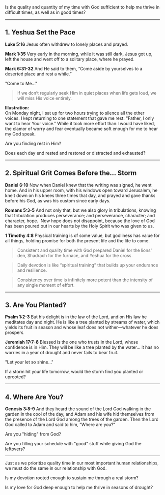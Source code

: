 
Is the quality and quantity of my time with God sufficient to help me thrive in difficult times, as well as in good times?

---

## 1. Yeshua Set the Pace

**Luke 5:16** 
Jesus often withdrew to lonely places and prayed.

**Mark 1:35**
Very early in the morning, while it was still dark, Jesus got up, left the house and went off to a solitary place, where he prayed.

**Mark 6:31-32**
And He said to them, “Come aside by yourselves to a deserted place and rest a while.” 

"Come to Me..."

> If we don’t regularly seek Him in quiet places when life gets loud, we will miss His voice entirely.

**Illustration:**  
On Monday night, I sat up for two hours trying to silence all the other voices. I kept returning to one statement that gave me rest: "Father, I only want to hear Your voice." While it took more effort than I would have liked, the clamor of worry and fear eventually became soft enough for me to hear my God speak.

Are you finding rest in Him?

Does each day end rested and restored or distracted and exhausted?

---

## 2. Spiritual Grit Comes Before the... Storm

**Daniel 6:10** 
Now when Daniel knew that the writing was signed, he went home. And in his upper room, with his windows open toward Jerusalem, he knelt down on his knees three times that day, and prayed and gave thanks before his God, as was his custom since early days.

**Romans 5:3-5**
And not only that, but we also glory in tribulations, knowing that tribulation produces perseverance; and perseverance, character; and character, hope.  Now hope does not disappoint, because the love of God has been poured out in our hearts by the Holy Spirit who was given to us.

**1 Timothy 4:8**
Physical training is of some value, but godliness has value for all things, holding promise for both the present life and the life to come.

> Consistent and quality time with God prepared Daniel for the lions' den, Shadrach for the furnace, and Yeshua for the cross.

> Daily devotion is like “spiritual training” that builds up your endurance and resilience.

> Consistency over time is infinitely more potent than the intensity of any single moment of effort.

---

## 3. Are You Planted?

**Psalm 1:2-3**
But his delight is in the law of the Lord, and on His law he meditates day and night. He is like a tree planted by streams of water, which yields its fruit in season and whose leaf does not wither—whatever he does prospers.

**Jeremiah 17:7-8**
Blessed is the one who trusts in the Lord, whose confidence is in Him. They will be like a tree planted by the water… it has no worries in a year of drought and never fails to bear fruit.

"Let your let so shine..."

If a storm hit your life tomorrow, would the storm find you planted or uprooted?

---

## 4. Where Are You?

**Genesis 3:8-9**
And they heard the sound of the Lord God walking in the garden in the cool of the day, and Adam and his wife hid themselves from the presence of the Lord God among the trees of the garden. Then the Lord God called to Adam and said to him, “Where are you?”

Are you "hiding" from God?

Are you filling your schedule with "good" stuff while giving God the leftovers?

---


Just as we prioritize quality time in our most important human relationships, we must do the same in our relationship with God.

Is my devotion rooted enough to sustain me through a real storm?

Is my love for God deep enough to help me thrive in seasons of drought?
